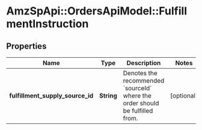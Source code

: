 # AmzSpApi::OrdersApiModel::FulfillmentInstruction

## Properties
Name | Type | Description | Notes
------------ | ------------- | ------------- | -------------
**fulfillment_supply_source_id** | **String** | Denotes the recommended &#x60;sourceId&#x60; where the order should be fulfilled from. | [optional] 

